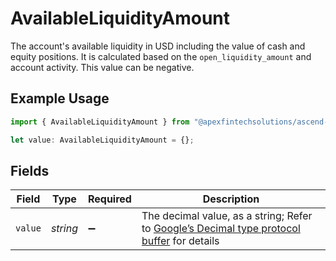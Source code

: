# AvailableLiquidityAmount

The account's available liquidity in USD including the value of cash and equity positions. It is calculated based on the `open_liquidity_amount` and account activity. This value can be negative.

## Example Usage

```typescript
import { AvailableLiquidityAmount } from "@apexfintechsolutions/ascend-sdk/models/components";

let value: AvailableLiquidityAmount = {};
```

## Fields

| Field                                                                                                                                                                                                              | Type                                                                                                                                                                                                               | Required                                                                                                                                                                                                           | Description                                                                                                                                                                                                        |
| ------------------------------------------------------------------------------------------------------------------------------------------------------------------------------------------------------------------ | ------------------------------------------------------------------------------------------------------------------------------------------------------------------------------------------------------------------ | ------------------------------------------------------------------------------------------------------------------------------------------------------------------------------------------------------------------ | ------------------------------------------------------------------------------------------------------------------------------------------------------------------------------------------------------------------ |
| `value`                                                                                                                                                                                                            | *string*                                                                                                                                                                                                           | :heavy_minus_sign:                                                                                                                                                                                                 | The decimal value, as a string; Refer to [Google’s Decimal type protocol buffer](https://github.com/googleapis/googleapis/blob/40203ca1880849480bbff7b8715491060bbccdf1/google/type/decimal.proto#L33) for details |
